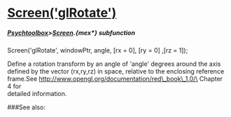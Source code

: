 # [Screen('glRotate')](Screen-glRotate) 
##### [Psychtoolbox](Psychtoolbox)>[Screen](Screen).{mex*} subfunction

Screen('glRotate', windowPtr, angle, [rx = 0], [ry = 0] ,[rz = 1]);

Define a rotation transform by an angle of 'angle' degrees around the axis  
defined by the vector (rx,ry,rz) in space, relative to the enclosing reference  
frame.See <http://www.opengl.org/documentation/red\_book\_1.0/\> Chapter 4 for  
detailed information.  


###See also:

